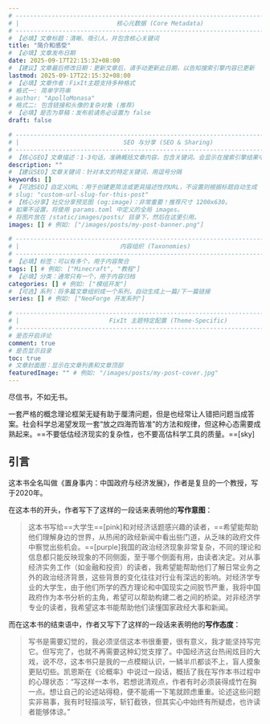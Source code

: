 ```yaml
---
# -------------------------------------------------------------------------------------
# |                           核心元数据 (Core Metadata)                            |
# -------------------------------------------------------------------------------------
# 【必填】文章标题：清晰、吸引人，并包含核心关键词
title: "简介和感受"
# 【必填】文章发布日期
date: 2025-09-17T22:15:32+08:00
# 【建议】文章最后修改日期：更新文章后，请手动更新此日期，以告知搜索引擎内容已更新
lastmod: 2025-09-17T22:15:32+08:00
# 【必填】文章作者：FixIt主题支持多种格式
# 格式一: 简单字符串
# author: "ApolloMonasa"
# 格式二: 包含链接和头像的复杂对象 (推荐)
# 【必填】是否为草稿：发布前请务必设置为 false
draft: false

# -------------------------------------------------------------------------------------
# |                             SEO 与分享 (SEO & Sharing)                           |
# -------------------------------------------------------------------------------------
# 【核心SEO】文章描述：1-3句话，准确概括文章内容，包含关键词。会显示在搜索引擎结果中。
description: ""
# 【建议SEO】文章关键词：针对本文的特定关键词，用逗号分隔
keywords: []
# 【可选SEO】自定义URL：用于创建更简洁或更具描述性的URL，不设置则根据标题自动生成
# slug: "custom-url-slug-for-this-post"
# 【核心分享】社交分享预览图 (og:image)：非常重要！推荐尺寸 1200x630。
# 如果不设置，将使用 params.toml 中定义的全局 images。
# 将图片放在 /static/images/posts/ 目录下，然后在这里引用。
images: [] # 例如: ["/images/posts/my-post-banner.png"]

# -------------------------------------------------------------------------------------
# |                            内容组织 (Taxonomies)                               |
# -------------------------------------------------------------------------------------
# 【必填】标签：可以有多个，用于内容聚合
tags: [] # 例如: ["Minecraft", "教程"]
# 【必填】分类：通常只有一个，用于内容归档
categories: [] # 例如: ["模组开发"]
# 【可选】系列：将多篇文章组织成一个系列，自动生成上一篇/下一篇链接
series: [] # 例如: ["NeoForge 开发系列"]

# -------------------------------------------------------------------------------------
# |                         FixIt 主题特定配置 (Theme-Specific)                     |
# -------------------------------------------------------------------------------------
# 是否开启评论
comment: true
# 是否显示目录
toc: true
# 文章封面图：显示在文章列表和文章顶部
featuredImage: "" # 例如: "/images/posts/my-post-cover.jpg"
---
```


<!--more-->

尽信书，不如无书。

一套严格的概念理论框架无疑有助于厘清问题，但是也经常让人错把问题当成答案。社会科学总渴望发现一套“放之四海而皆准”的方法和规律，但这种心态需要成熟起来。==不要低估经济现实的复杂性，也不要高估科学工具的质量。==[sky]

<!--more-->

## 引言

这本书全名叫做《置身事内：中国政府与经济发展》，作者是复旦的一个教授，写于2020年。


在这本书的开头，作者写下了这样的一段话来表明他的**写作意图**：
> 这本书写给==大学生==[pink]和对经济话题感兴趣的读者，==希望能帮助他们理解身边的世界，从热闹的政经新闻中看出些门道，从乏味的政府文件中察觉出些机会。==[purple]我国的政治经济现象非常复杂，不同的理论和信息都只能反映现象的不同侧面，至于哪个侧面有用，由读者决定。对从事经济实务工作（如金融和投资）的读者，我希望能帮助他们了解日常业务之外的政治经济背景，这些背景的变化往往对行业有深远的影响。对经济学专业的大学生，由于他们所学的西方理论和中国现实之间脱节严重，我将中国政府作为本书分析的主角，希望可以帮助构建二者之间的桥梁。对非经济学专业的读者，我希望这本书能帮助他们读懂国家政经大事和新闻。

而在这本书的结束语中，作者又写下了这样的一段话来表明他的**写作态度**：
> 写书是需要幻觉的，我必须坚信这本书很重要，很有意义，我才能坚持写完它。但写完了，也就不再需要这种幻觉支撑了。中国经济这台热闹炫目的大戏，说不尽，这本书只是我的一点模糊认识，一鳞半爪都谈不上，盲人摸象更贴切些。凯恩斯在《论概率》中说过一段话，概括了我在写作本书过程中的心理状态：“写这样一本书，若想说清观点，作者有时必须装得成竹在胸一点。想让自己的论述站得稳，便不能甫一下笔就顾虑重重。论述这些问题实非易事，我有时轻描淡写，斩钉截铁，但其实心中始终有所疑虑，也许读者能够体谅。”